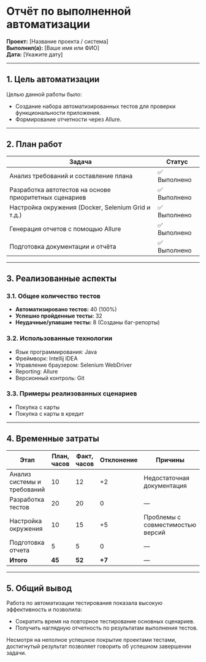 #  Отчёт по выполненной автоматизации  
**Проект:** [Название проекта / система]  
**Выполнил(а):** [Ваше имя или ФИО]  
**Дата:** [Укажите дату]

---

## 1. Цель автоматизации

Целью данной работы было:
- Создание набора автоматизированных тестов для проверки функциональности приложения.
- Формирование отчетности через Allure.

---

## 2. План работ

| Задача | Статус |
|-------|--------|
| Анализ требований и составление плана | ✅ Выполнено |
| Разработка автотестов на основе приоритетных сценариев | ✅ Выполнено |
| Настройка окружения (Docker, Selenium Grid и т.д.) | ✅ Выполнено |
| Генерация отчетов с помощью Allure | ✅ Выполнено |
| Подготовка документации и отчёта | ✅ Выполнено |

---

## 3. Реализованные аспекты

### 3.1. Общее количество тестов
- **Автоматизировано тестов:** 40 (100%)
- **Успешно пройденные тесты:** 32
- **Неудачные/упавшие тесты:** 8 (Созданы баг-репорты)

### 3.2. Использованные технологии
- Язык программирования: Java
- Фреймворк: Intellij IDEA 
- Управление браузером: Selenium WebDriver
- Reporting: Allure
- Версионный контроль: Git

### 3.3. Примеры реализованных сценариев
- Покупка с карты
- Покупка с карты в кредит

---

## 4. Временные затраты

| Этап | План, часов | Факт, часов | Отклонение | Причины |
|------|-------------|-------------|------------|---------|
| Анализ системы и требований | 10 | 12 | +2 | Недостаточная документация |
| Разработка тестов | 20 | 20 | 0 | — |
| Настройка окружения | 10 | 15 | +5 | Проблемы с совместимостью версий |
| Подготовка отчета | 5 | 5 | 0 | — |
| **Итого** | **45** | **52** | **+7** | — |

---


## 5. Общий вывод

Работа по автоматизации тестирования показала высокую эффективность и позволила:
- Сократить время на повторное тестирование основных сценариев.
- Получить наглядную отчетность по результатам выполнения тестов.

Несмотря на неполное успешное покрытие проектами тестами, достигнутый результат позволяет говорить об успешном завершении задачи.
